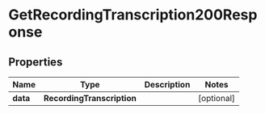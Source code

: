 

# GetRecordingTranscription200Response


## Properties

| Name | Type | Description | Notes |
|------------ | ------------- | ------------- | -------------|
|**data** | **RecordingTranscription** |  |  [optional] |



